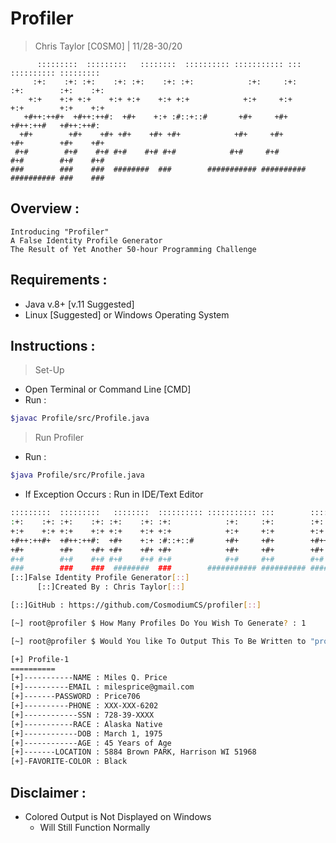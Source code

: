 # Profiler

> Chris Taylor [C0SM0] | 11/28-30/20

```
      :::::::::  :::::::::   ::::::::  :::::::::: ::::::::::: :::        :::::::::: :::::::::
     :+:    :+: :+:    :+: :+:    :+: :+:            :+:     :+:        :+:        :+:    :+:
    +:+    +:+ +:+    +:+ +:+    +:+ +:+            +:+     +:+        +:+        +:+    +:+
   +#++:++#+  +#++:++#:  +#+    +:+ :#::+::#       +#+     +#+        +#++:++#   +#++:++#:    
  +#+        +#+    +#+ +#+    +#+ +#+            +#+     +#+        +#+        +#+    +#+    
 #+#        #+#    #+# #+#    #+# #+#            #+#     #+#        #+#        #+#    #+#     
###        ###    ###  ########  ###        ########### ########## ########## ###    ###    
```

## Overview :
```
Introducing "Profiler"
A False Identity Profile Generator
The Result of Yet Another 50-hour Programming Challenge
```

## Requirements :
- Java v.8+ [v.11 Suggested]
- Linux [Suggested] or Windows Operating System

## Instructions :
> Set-Up
- Open Terminal or Command Line [CMD]
- Run :
```bash
$javac Profile/src/Profile.java
```

> Run Profiler
- Run :
```bash
$java Profile/src/Profile.java
```
- If Exception Occurs : Run in IDE/Text Editor
```bash
:::::::::  :::::::::   ::::::::  :::::::::: ::::::::::: :::        :::::::::: :::::::::
:+:    :+: :+:    :+: :+:    :+: :+:            :+:     :+:        :+:        :+:    :+:
+:+    +:+ +:+    +:+ +:+    +:+ +:+            +:+     +:+        +:+        +:+    +:+  
+#++:++#+  +#++:++#:  +#+    +:+ :#::+::#       +#+     +#+        +#++:++#   +#++:++#:    
+#+        +#+    +#+ +#+    +#+ +#+            +#+     +#+        +#+        +#+    +#+    
#+#        #+#    #+# #+#    #+# #+#            #+#     #+#        #+#        #+#    #+#     
###        ###    ###  ########  ###        ########### ########## ########## ###    ###     
[::]False Identity Profile Generator[::]
      [::]Created By : Chris Taylor[::]

[::]GitHub : https://github.com/CosmodiumCS/profiler[::]

[~] root@profiler $ How Many Profiles Do You Wish To Generate? : 1

[~] root@profiler $ Would You like To Output This To Be Written to "profiles.txt"? [y/n]: n

[+] Profile-1
==========
[+]-----------NAME : Miles Q. Price
[+]----------EMAIL : milesprice@gmail.com
[+]-------PASSWORD : Price706
[+]----------PHONE : XXX-XXX-6202
[+]------------SSN : 728-39-XXXX
[+]-----------RACE : Alaska Native
[+]------------DOB : March 1, 1975
[+]------------AGE : 45 Years of Age
[+]-------LOCATION : 5884 Brown PARK, Harrison WI 51968
[+]-FAVORITE-COLOR : Black
```

## Disclaimer :
- Colored Output is Not Displayed on Windows
  - Will Still Function Normally
